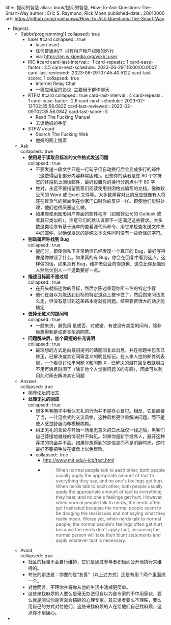 title:: 提问的智慧
alias:: book/提问的智慧, How-To-Ask-Questions-The-Smart-Way
author:: Eric S. Raymond; Rick Moen
published-date:: 20010000
url:: https://github.com/ryanhanwu/How-To-Ask-Questions-The-Smart-Way

- Digests
  - [[abbr/programming]]
    collapsed:: true
    - luser #card
      collapsed:: true
      - luser(loser)
      - 任何普通用户. 只有用户帐户权限的外行
      - via: https://en.wikipedia.org/wiki/Luser
    - IRC #card
      card-last-interval:: -1
      card-repeats:: 1
      card-ease-factor:: 2.5
      card-next-schedule:: 2023-06-29T16:00:00.000Z
      card-last-reviewed:: 2023-06-29T07:45:40.512Z
      card-last-score:: 1
      collapsed:: true
      - Internet Relay Chat
      - 一種应用层的协议. 主要用于群体聊天
    - RTFM #card
      collapsed:: true
      card-last-interval:: 4
      card-repeats:: 1
      card-ease-factor:: 2.6
      card-next-schedule:: 2023-02-13T02:35:56.083Z
      card-last-reviewed:: 2023-02-09T02:35:56.084Z
      card-last-score:: 5
      - Read The Fucking Manual
      - 去读他妈的手册
    - STFW #card
      - Search The Fucking Web
      - 他妈的网上搜索
  - Ask  
    collapsed:: true
    - **使用易于读取且标准的文件格式发送问题**  
      collapsed:: true
      - 不要发送一段文字只是一行句子但自动换行后会变成多行的邮件（这使得回复部分内容非常困难）。设想你的读者是在 80 个字符宽的终端机上阅读邮件，最好设置你的换行分割点小于 80 字
      - 绝对，永远不要指望黑客们阅读使用封闭格式编写的文档，像微软公司的 Word 或 Excel 文件等。大多数黑客对此的反应就像有人将还在冒热气的猪粪倒在你家门口时你的反应一样。即便他们能够处理，他们也很厌恶这么做。
      - 如果你使用图形用户界面的邮件程序（如微软公司的 Outlook 或者其它类似的），注意它们的默认设置不一定满足这些要求。大多数这类程序有基于选单的查看源代码命令，用它来检查发送文件夹中的邮件，以确保发送的是纯文本文件同时没有一些奇怪的字符。
    - **别动辄声称找到 Bug**  
      collapsed:: true
      - 提问时，即使你私下非常确信已经发现一个真正的 Bug，最好写得像是你做错了什么。如果真的有 Bug，你会在回复中看到这点。这样做的话，如果真有 Bug，维护者就会向你道歉，这总比你惹恼别人然后欠别人一个道歉要好一点。
    - **描述目标而不是过程**  
      collapsed:: true
      - 在开头就描述你的目标，然后才陈述重现你所卡住的特定步骤
      - 他们在自以为能达到目标的特定道路上被卡住了，然后跑来问该怎么走，但没有意识到这条路本身就有问题。结果要费很大的劲才能搞定
    - **去掉无意义的提问句**  
      collapsed:: true
      - 一般来说，避免用 是或否、对或错、有或没有类型的问句，除非你想得到是或否类型的回答。
    - **问题解决后，加个简短的补充说明**  
      collapsed:: true
      - 最理想的方式是向最初提问的话题回复此消息，并在标题中包含已修正，已解决或其它同等含义的明显标记。在人来人往的邮件列表里，一个看见讨论串问题 X和问题 X - 已解决的潜在回复者就明白不用再浪费时间了（除非他个人觉得问题 X的有趣），因此可以利用此时间去解决其它问题
  - Answer  
    collapsed:: true
    - 爬爬论坛的旧文
    - **处理无礼的回应**  
      collapsed:: true
      - 很多黑客圈子中看似无礼的行为并不是存心冒犯。相反，它是直接了当，一针见血式的交流风格，这种风格更注重解决问题，而不是使人感觉舒服而却模模糊糊。
      - 纠正无礼的言论与开始一场毫无意义的口水战仅一线之隔，黑客们自己莽撞地越线的情况并不鲜见。如果你是新手或外人，避开这种莽撞的机会并不高。如果你想得到的是信息而不是消磨时光，这时最好不要把手放在键盘上以免冒险。
      - collapsed:: true
        - http://www.mit.edu/~jcb/tact.html
        - > When normal people talk to each other, both people usually apply the appropriate amount of tact to everything they say, and no one's feelings get hurt. When nerds talk to each other, both people usually apply the appropriate amount of tact to everything they hear, and no one's feelings get hurt. However, when normal people talk to nerds, the nerds often get frustrated because the normal people seem to be dodging the real issues and not saying what they really mean. Worse yet, when nerds talk to normal people, the normal people's feelings often get hurt because the nerds don't apply tact, assuming the normal person will take their blunt statements and apply whatever tact is necessary.
  - Avoid  
    collapsed:: true
    - 社区的标准不会自行维持，它们是通过参与者积极而公开地执行来维持的。
    - 夸张的讲法是：你要的是“友善”（以上述方式）还是有用？两个里面挑一个。
    - 对他而言，不理你并将你从他的生活中滤掉更简单。
    - 这些来找麻烦的人要么是毫无办法但自以为是专家的不中用家伙，要么就是测试你是否真会搞砸的心理专家。其它读者要么不理睬，要么用自己的方式对付他们。这些来找麻烦的人在给他们自己找麻烦，这点你不用操心。
-